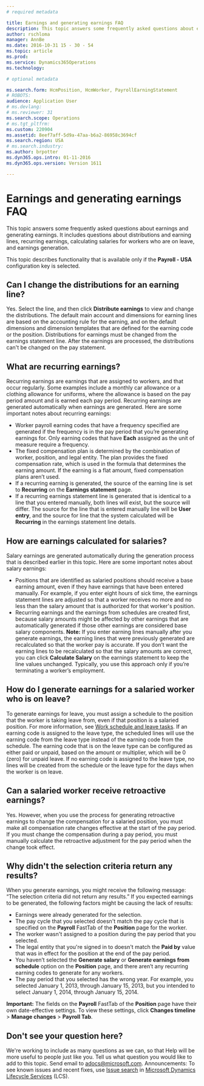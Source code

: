 ```yaml
---
# required metadata

title: Earnings and generating earnings FAQ
description: This topic answers some frequently asked questions about earnings and generating earnings. It includes questions about distributions and earning lines, recurring earnings, calculating salaries for workers who are on leave, and earnings generation. 
author: rschloma
manager: AnnBe
ms.date: 2016-10-31 15 - 30 - 54
ms.topic: article
ms.prod: 
ms.service: Dynamics365Operations
ms.technology: 

# optional metadata

ms.search.form: HcmPosition, HcmWorker, PayrollEarningStatement
# ROBOTS: 
audience: Application User
# ms.devlang: 
# ms.reviewer: 31
ms.search.scope: Operations
# ms.tgt_pltfrm: 
ms.custom: 220904
ms.assetid: 8eef7aff-5d9a-47aa-b6a2-86958c3694cf
ms.search.region: USA
# ms.search.industry: 
ms.author: brpotter
ms.dyn365.ops.intro: 01-11-2016
ms.dyn365.ops.version: Version 1611

---
```


# Earnings and generating earnings FAQ

This topic answers some frequently asked questions about earnings and generating earnings. It includes questions about distributions and earning lines, recurring earnings, calculating salaries for workers who are on leave, and earnings generation. 

This topic describes functionality that is available only if the **Payroll - USA** configuration key is selected.

## Can I change the distributions for an earning line?
Yes. Select the line, and then click **Distribute earnings** to view and change the distributions. The default main account and dimensions for earning lines are based on the accounting rule for the earning, and on the default dimensions and dimension templates that are defined for the earning code or the position. Distributions for earnings must be changed from the earnings statement line. After the earnings are processed, the distributions can't be changed on the pay statement.

## What are recurring earnings?
Recurring earnings are earnings that are assigned to workers, and that occur regularly. Some examples include a monthly car allowance or a clothing allowance for uniforms, where the allowance is based on the pay period amount and is earned each pay period. Recurring earnings are generated automatically when earnings are generated. Here are some important notes about recurring earnings:

-   Worker payroll earning codes that have a frequency specified are generated if the frequency is in the pay period that you’re generating earnings for. Only earning codes that have **Each** assigned as the unit of measure require a frequency.
-   The fixed compensation plan is determined by the combination of worker, position, and legal entity. The plan provides the fixed compensation rate, which is used in the formula that determines the earning amount. If the earning is a flat amount, fixed compensation plans aren’t used.
-   If a recurring earning is generated, the source of the earning line is set to **Recurring** on the **Earnings statement** page.
-   If a recurring earnings statement line is generated that is identical to a line that you entered manually, both lines will exist, but the source will differ. The source for the line that is entered manually line will be **User entry**, and the source for line that the system calculated will be **Recurring** in the earnings statement line details.

## How are earnings calculated for salaries?
Salary earnings are generated automatically during the generation process that is described earlier in this topic. Here are some important notes about salary earnings:

-   Positions that are identified as salaried positions should receive a base earning amount, even if they have earnings that have been entered manually. For example, if you enter eight hours of sick time, the earnings statement lines are adjusted so that a worker receives no more and no less than the salary amount that is authorized for that worker's position.
-   Recurring earnings and the earnings from schedules are created first, because salary amounts might be affected by other earnings that are automatically generated if those other earnings are considered base salary components. **Note:** If you enter earning lines manually after you generate earnings, the earning lines that were previously generated are recalculated so that the worker pay is accurate. If you don’t want the earning lines to be recalculated so that the salary amounts are correct, you can click **Calculate Salary** on the earnings statement to keep the line values unchanged. Typically, you use this approach only if you’re terminating a worker’s employment.

## How do I generate earnings for a salaried worker who is on leave?
To generate earnings for leave, you must assign a schedule to the position that the worker is taking leave from, even if that position is a salaried position. For more information, see [Work schedule and leave tasks](https://ax.help.dynamics.com/en/?post_type=incsub_wiki&p=187931). If an earning code is assigned to the leave type, the scheduled lines will use the earning code from the leave type instead of the earning code from the schedule. The earning code that is on the leave type can be configured as either paid or unpaid, based on the amount or multiplier, which will be 0 (zero) for unpaid leave. If no earning code is assigned to the leave type, no lines will be created from the schedule or the leave type for the days when the worker is on leave.

## Can a salaried worker receive retroactive earnings?
Yes. However, when you use the process for generating retroactive earnings to change the compensation for a salaried position, you must make all compensation rate changes effective at the start of the pay period. If you must change the compensation during a pay period, you must manually calculate the retroactive adjustment for the pay period when the change took effect.

## Why didn't the selection criteria return any results?
When you generate earnings, you might receive the following message: “The selection criteria did not return any results.” If you expected earnings to be generated, the following factors might be causing the lack of results:

-   Earnings were already generated for the selection.
-   The pay cycle that you selected doesn't match the pay cycle that is specified on the **Payroll** FastTab of the **Position** page for the worker.
-   The worker wasn't assigned to a position during the pay period that you selected.
-   The legal entity that you're signed in to doesn't match the **Paid by** value that was in effect for the position at the end of the pay period.
-   You haven’t selected the **Generate salary** or **Generate earnings from schedule** option on the **Position** page, and there aren’t any recurring earning codes to generate for any workers.
-   The pay period that you selected has the wrong year. For example, you selected January 1, 2013, through January 15, 2013, but you intended to select January 1, 2014, through January 15, 2014.

**Important:** The fields on the **Payroll** FastTab of the **Position** page have their own date-effective settings. To view these settings, click **Changes timeline** &gt; **Manage changes** &gt; **Payroll Tab**.

## Don't see your question here?
We're working to include as many questions as we can, so that Help will be more useful to people just like you. Tell us what question you would like to add to this topic. Send email to <adocs@microsoft.com>. Announcements: To see known issues and recent fixes, use [Issue search](http://go.microsoft.com/fwlink/?LinkID=389258) in [Microsoft Dynamics Lifecycle Services](http://go.microsoft.com/fwlink/?LinkID=306505) (LCS).

